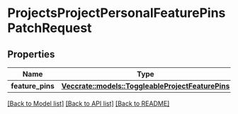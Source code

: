 # ProjectsProjectPersonalFeaturePinsPatchRequest

## Properties

Name | Type | Description | Notes
------------ | ------------- | ------------- | -------------
**feature_pins** | [**Vec<crate::models::ToggleableProjectFeaturePins>**](ToggleableProjectFeaturePins.md) |  | 

[[Back to Model list]](../README.md#documentation-for-models) [[Back to API list]](../README.md#documentation-for-api-endpoints) [[Back to README]](../README.md)


